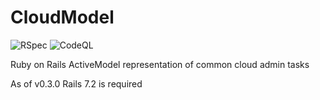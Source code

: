 CloudModel
==========

![RSpec](https://github.com/cloudmodel/cloudmodel/workflows/RSpec/badge.svg)
![CodeQL](https://github.com/cloudmodel/cloudmodel/workflows/CodeQL/badge.svg)

Ruby on Rails ActiveModel representation of common cloud admin tasks

As of v0.3.0 Rails 7.2 is required
